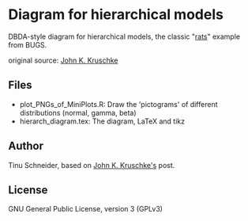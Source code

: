 Diagram for hierarchical models
=====================
DBDA-style diagram for hierarchical models, the classic "[rats](http://www.mrc-bsu.cam.ac.uk/bugs/documentation/exampVol1/node3.html)" example from BUGS.

original source: [John K. Kruschke](http://doingbayesiandataanalysis.blogspot.ch/2013/10/diagrams-for-hierarchical-models-we.html)


Files
--------
* plot_PNGs_of_MiniPlots.R: Draw the 'pictograms' of  different distributions (normal, gamma, beta)
* hierarch_diagram.tex: The diagram, LaTeX and tikz


Author
------
Tinu Schneider, based on [John K. Kruschke's](http://doingbayesiandataanalysis.blogspot.ch/2013/10/diagrams-for-hierarchical-models-we.html) post.



License
-----
GNU General Public License, version 3 (GPLv3)

